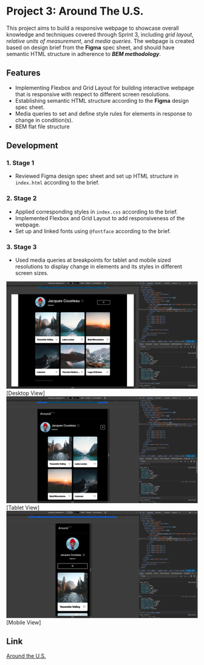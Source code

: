 # Project 3: Around The U.S.

This project aims to build a responsive webpage to showcase overall knowledge and techniques covered through Sprint 3, including _grid layout_, _relative units of measurement_, and _media queries_. The webpage is created based on design brief from the **Figma** spec sheet, and should have semantic HTML structure in adherence to **_BEM methodology_**.

## Features

- Implementing Flexbox and Grid Layout for building interactive webpage that is responsive with respect to different screen resolutions.
- Establishing semantic HTML structure according to the **Figma** design spec sheet.
- Media queries to set and define style rules for elements in response to change in condition(s).
- BEM flat file structure

## Development

### 1. Stage 1

- Reviewed Figma design spec sheet and set up HTML structure in `index.html` according to the brief.

### 2. Stage 2

- Applied corresponding styles in `index.css` according to the brief.
- Implemented Flexbox and Grid Layout to add responsiveness of the webpage.
- Set up and linked fonts using `@fontface` according to the brief.

### 3. Stage 3

- Used media queries at breakpoints for tablet and mobile sized resolutions to display change in elements and its styles in different screen sizes.

![Desktop View](./images/desktop.png)
[Desktop View]
![Tablet View](./images/tablet.png)
[Tablet View]
![Mobile View](./images/mobile.png)
[Mobile View]

## Link

[Around the U.S.](https://wzzpkwon.github.io/se_project_aroundtheus/)
